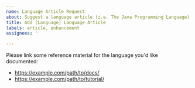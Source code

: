 ```yaml
---
name: Language Article Request
about: Suggest a language article (i.e. The Java Programming Language)
title: Add [Language] Language Article
labels: article, enhancement
assignees: ''

---
```


Please link some reference material for the language you'd like documented:
  - https://example.com/path/to/docs/
  - https://example.com/path/to/tutorial/
